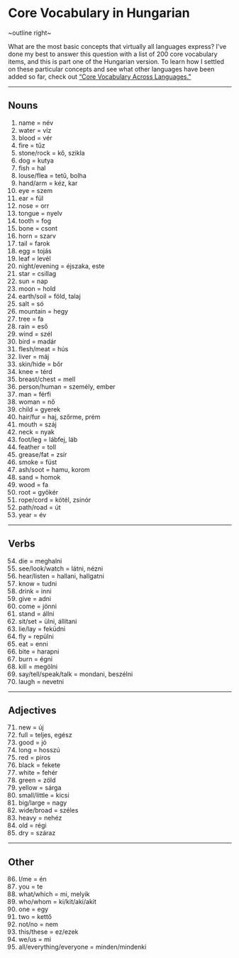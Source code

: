 # Core Vocabulary in Hungarian

~outline right~

What are the most basic concepts that virtually all languages express? I’ve done my best to answer this question with a list of 200 core vocabulary items, and this is part one of the Hungarian version. To learn how I settled on these particular concepts and see what other languages have been added so far, check out [“Core Vocabulary Across Languages.”](/core-vocabulary)

---

## Nouns

1. name = név
2. water = víz
3. blood = vér
4. fire = tűz
5. stone/rock = kő, szikla
6. dog = kutya
7. fish = hal
8. louse/flea = tetű, bolha
9. hand/arm = kéz, kar
10. eye = szem
11. ear = fül
12. nose = orr
13. tongue = nyelv
14. tooth = fog
15. bone = csont
16. horn = szarv
17. tail = farok
18. egg = tojás
19. leaf = levél
20. night/evening = éjszaka, este
21. star = csillag
22. sun = nap
23. moon = hold
24. earth/soil = föld, talaj
25. salt = só
26. mountain = hegy
27. tree = fa
28. rain = eső
29. wind = szél
30. bird = madár
31. flesh/meat = hús
32. liver = máj
33. skin/hide = bőr
34. knee = térd
35. breast/chest = mell
36. person/human = személy, ember
37. man = férfi
38. woman = nő
39. child = gyerek
40. hair/fur = haj, szőrme, prém
41. mouth = száj
42. neck = nyak
43. foot/leg = lábfej, láb
44. feather = toll
45. grease/fat = zsír
46. smoke = füst
47. ash/soot = hamu, korom
48. sand = homok
49. wood = fa
50. root = gyökér
51. rope/cord = kötél, zsinór
52. path/road = út
53. year = év

---

## Verbs

54. die = meghalni
55. see/look/watch = látni, nézni
56. hear/listen = hallani, hallgatni
57. know = tudni
58. drink = inni
59. give = adni
60. come = jönni
61. stand = állni
62. sit/set = ülni, állítani
63. lie/lay = feküdni
64. fly = repülni
65. eat = enni
66. bite = harapni
67. burn = égni
68. kill = megölni
69. say/tell/speak/talk = mondani, beszélni
70. laugh = nevetni

---

## Adjectives

71. new = új
72. full = teljes, egész
73. good = jó
74. long = hosszú
75. red = piros
76. black = fekete
77. white = fehér
78. green = zöld
79. yellow = sárga
80. small/little = kicsi
81. big/large = nagy
82. wide/broad = széles
83. heavy = nehéz
84. old = régi
85. dry = száraz

---

## Other

86. I/me = én
87. you = te
88. what/which = mi, melyik
89. who/whom = ki/kit/aki/akit
90. one = egy
91. two = kettő
92. not/no = nem
93. this/these = ez/ezek
94. we/us = mi
95. all/everything/everyone = minden/mindenki
